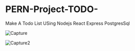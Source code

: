 # PERN-Project-TODO-
Make A Todo List USing Nodejs React Express PostgresSql


![Capture](https://user-images.githubusercontent.com/74122938/201533911-dc4c5616-cb2b-48b2-833b-68e9b3c7a3a0.PNG)


![Capture2](https://user-images.githubusercontent.com/74122938/201533913-621cc017-56d2-461f-a9bf-57e87fa6c7fa.PNG)

